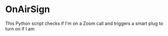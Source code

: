 # OnAirSign
This Python script checks if I'm on a Zoom call and triggers a smart plug to turn on if I am
